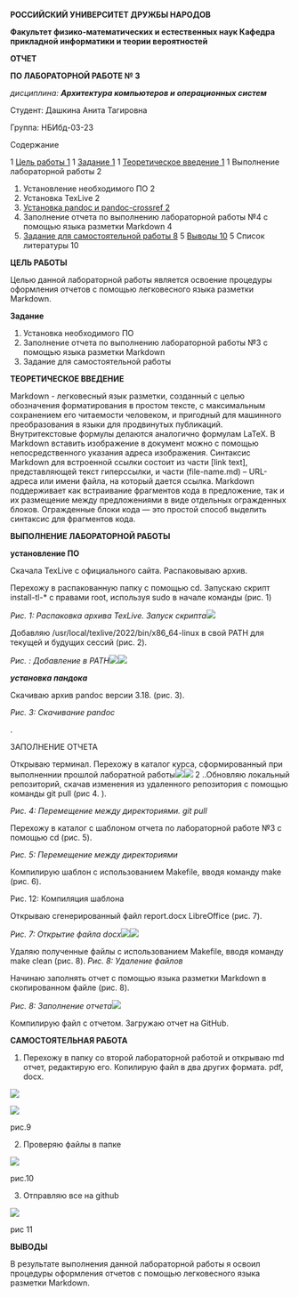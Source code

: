 ﻿**РОССИЙСКИЙ УНИВЕРСИТЕТ ДРУЖБЫ НАРОДОВ**

**Факультет физико-математических и естественных наук Кафедра прикладной информатики и теории вероятностей**

**ОТЧЕТ**

**ПО ЛАБОРАТОРНОЙ РАБОТЕ № 3**

*дисциплина: **Архитектура компьютеров и операционных систем***

Студент: Дашкина Анита Тагировна

Группа: НБИбд-03-23

Содержание

1  [Цель работы 1](#_page1_x85.05_y497.56)
1  [Задание 1](#_page1_x85.05_y577.22)
1  [Теоретическое введение 1](#_page2_x85.05_y56.70)
1  Выполнение лабораторной работы 2
1. Установление необходимого ПО 2
1. Установка TexLive 2
1. [Установка pandoc и pandoc-crossref 2](#_page3_x85.05_y321.48)
2. Заполнение отчета по выполнению лабораторной работы №4 с помощью языка разметки Markdown 4
2. [Задание для самостоятельной работы 8](#_page6_x85.05_y289.31)
5  [Выводы 10](#_page8_x85.05_y85.46)
5  Список литературы 10

<a name="_page1_x85.05_y497.56"></a>**ЦЕЛЬ РАБОТЫ**

Целью данной лабораторной работы является освоение процедуры оформления отчетов с помощью легковесного языка разметки Markdown.

<a name="_page1_x85.05_y577.22"></a>**Задание**

1. Установка необходимого ПО
1. Заполнение отчета по выполнению лабораторной работы №3 с помощью языка разметки Markdown
1. Задание для самостоятельной работы

**ТЕОРЕТИЧЕСКОЕ ВВЕДЕНИЕ**

<a name="_page2_x85.05_y56.70"></a>Markdown - легковесный язык разметки, созданный с целью обозначения форматирования в простом тексте, с максимальным сохранением его читаемости человеком, и пригодный для машинного преобразования в языки для продвинутых публикаций. Внутритекстовые формулы делаются аналогично формулам LaTeX. В Markdown вставить изображение в документ можно с помощью непосредственного указания адреса изображения. Синтаксис Markdown для встроенной ссылки состоит из части [link text], представляющей текст гиперссылки, и части (file-name.md) – URL-адреса или имени файла, на который дается ссылка. Markdown поддерживает как встраивание фрагментов кода в предложение, так и их размещение между предложениями в виде отдельных огражденных блоков. Огражденные блоки кода — это простой способ выделить синтаксис для фрагментов кода.

**ВЫПОЛНЕНИЕ ЛАБОРАТОРНОЙ РАБОТЫ**

**установление ПО**

Скачала TexLive с официального сайта. Распаковываю архив.

Перехожу в распакованную папку с помощью cd. Запускаю скрипт install-tl-\* с правами root, используя sudo в начале команды (рис. 1)

*Рис. 1: Распаковка архива TexLive. Запуск скрипта![](Aspose.Words.cdfc28df-a279-4d78-9cab-bb3c4612b979.001.jpeg)*

Добавляю /usr/local/texlive/2022/bin/x86\_64-linux в свой PATH для текущей и будущих сессий (рис. 2).

*Рис. : Добавление в PATH![](Aspose.Words.cdfc28df-a279-4d78-9cab-bb3c4612b979.002.jpeg)![](Aspose.Words.cdfc28df-a279-4d78-9cab-bb3c4612b979.003.jpeg)*

***установка пандока***

<a name="_page3_x85.05_y321.48"></a>Скачиваю архив pandoc версии 3.18. (рис. 3).

*Рис. 3: Скачивание pandoc*

.

ЗАПОЛНЕНИЕ ОТЧЕТА

Открываю терминал. Перехожу в каталог курса, сформированный при выполненнии прошлой лаборатной работы![](Aspose.Words.cdfc28df-a279-4d78-9cab-bb3c4612b979.004.jpeg)![](Aspose.Words.cdfc28df-a279-4d78-9cab-bb3c4612b979.005.jpeg) 2 ..Обновляю локальный репозиторий, скачав изменения из удаленного репозитория с помощью команды git pull (рис 4. ).

*Рис. 4: Перемещение между директориями. git pull*

Перехожу в каталог с шаблоном отчета по лабораторной работе №3 с помощью cd (рис. 5).

*Рис. 5: Перемещение между директориями*

Компилирую шаблон с использованием Makefile, вводя команду make (рис. 6).

Рис. 12: Компиляция шаблона

Открываю сгенерированный файл report.docx LibreOffice (рис. 7).

*Рис. 7: Открытие файла docx![](Aspose.Words.cdfc28df-a279-4d78-9cab-bb3c4612b979.006.jpeg)![](Aspose.Words.cdfc28df-a279-4d78-9cab-bb3c4612b979.007.jpeg)*

Удаляю полученные файлы с использованием Makefile, вводя команду make clean (рис. 8). *Рис. 8: Удаление файлов*

Начинаю заполнять отчет с помощью языка разметки Markdown в скопированном файле (рис. 8).

*Рис. 8: Заполнение отчета![](Aspose.Words.cdfc28df-a279-4d78-9cab-bb3c4612b979.008.jpeg)*

Компилирую файл с отчетом. Загружаю отчет на GitHub.

**САМОСТОЯТЕЛЬНАЯ РАБОТА**

1. Перехожу<a name="_page6_x85.05_y289.31"></a> в папку со второй лабораторной работой и открываю md отчет, редактирую его. Копилирую файл в два других формата. pdf, docx.

![](Aspose.Words.cdfc28df-a279-4d78-9cab-bb3c4612b979.009.png)

![](Aspose.Words.cdfc28df-a279-4d78-9cab-bb3c4612b979.010.png)

рис.9

2. Проверяю файлы в папке

![](Aspose.Words.cdfc28df-a279-4d78-9cab-bb3c4612b979.011.jpeg)

рис.10

3. Отправляю все на github

![](Aspose.Words.cdfc28df-a279-4d78-9cab-bb3c4612b979.012.png)

рис 11

**ВЫВОДЫ**

<a name="_page8_x85.05_y85.46"></a>В результате выполнения данной лабораторной работы я освоил процедуры оформления отчетов с помощью легковесного языка разметки Markdown.
